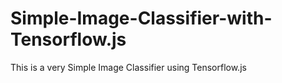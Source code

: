 # Simple-Image-Classifier-with-Tensorflow.js

This is a very Simple Image Classifier using Tensorflow.js
